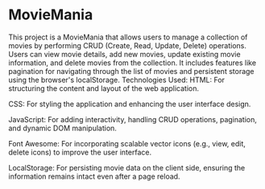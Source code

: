 # MovieMania
This project is a MovieMania  that allows users to manage a collection of movies by performing CRUD (Create, Read, Update, Delete) operations. Users can view movie details, add new movies, update existing movie information, and delete movies from the collection. It includes features like pagination for navigating through the list of movies and persistent storage using the browser's localStorage.
Technologies Used:
HTML:
For structuring the content and layout of the web application.

CSS:
For styling the application and enhancing the user interface design.

JavaScript:
For adding interactivity, handling CRUD operations, pagination, and dynamic DOM manipulation.

Font Awesome:
For incorporating scalable vector icons (e.g., view, edit, delete icons) to improve the user interface.

LocalStorage:
For persisting movie data on the client side, ensuring the information remains intact even after a page reload.
